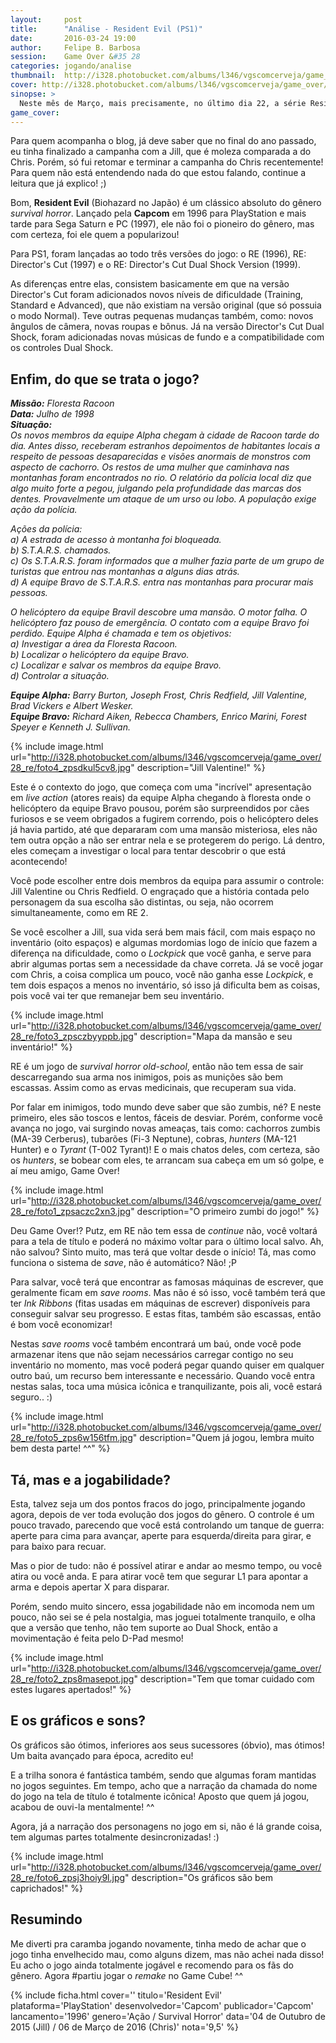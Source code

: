 ```yaml
---
layout:     post
title:      "Análise - Resident Evil (PS1)"
date:       2016-03-24 19:00
author:     Felipe B. Barbosa
session:    Game Over &#35 28
categories: jogando/analise
thumbnail:  http://i328.photobucket.com/albums/l346/vgscomcerveja/game_over/28_re/post_thumbnail_zpsrx8hykgp.jpg
cover: http://i328.photobucket.com/albums/l346/vgscomcerveja/game_over/28_re/post_header_zps2iwvhlnk.jpg
sinopse: >
  Neste mês de Março, mais precisamente, no último dia 22, a série Resident Evil completou 20 anos! E nada melhor para comemorar do rejogar o primeiro game da série no bom e velho PS1, né?
game_cover:
---
```

Para quem acompanha o blog, já deve saber que no final do ano passado, eu tinha finalizado a campanha com a Jill, que é moleza comparada a do Chris. Porém, só fui retomar e terminar a campanha do Chris recentemente! Para quem não está entendendo nada do que estou falando, continue a leitura que já explico! ;)

Bom, **Resident Evil** (Biohazard no Japão) é um clássico absoluto do gênero *survival horror*. Lançado pela **Capcom** em 1996 para PlayStation e mais tarde para Sega Saturn e PC (1997), ele não foi o pioneiro do gênero, mas com certeza, foi ele quem a popularizou!

Para PS1, foram lançadas ao todo três versões do jogo: o RE (1996), RE: Director's Cut (1997) e o RE: Director's Cut Dual Shock Version (1999).

As diferenças entre elas, consistem basicamente em que na versão Director's Cut foram adicionados novos níveis de dificuldade (Training, Standard e Advanced), que não existiam na versão original (que só possuia o modo Normal). Teve outras pequenas mudanças também, como: novos ângulos de câmera, novas roupas e bônus. Já na versão Director's Cut Dual Shock, foram adicionadas novas músicas de fundo e a compatibilidade com os controles Dual Shock.

## Enfim, do que se trata o jogo?

*__Missão:__ Floresta Racoon  
__Data:__ Julho de 1998  
__Situação:__  
Os novos membros da equipe Alpha chegam à cidade de Racoon tarde do dia. Antes disso, receberam estranhos depoimentos de habitantes locais a respeito de pessoas desaparecidas e visões anormais de monstros com aspecto de cachorro. Os restos de uma mulher que caminhava nas montanhas foram encontrados no rio. O relatório da polícia local diz que algo muito forte a pegou, julgando pela profundidade das marcas dos dentes. Provavelmente um ataque de um urso ou lobo. A população exige ação da polícia.*

*Ações da polícia:  
a) A estrada de acesso à montanha foi bloqueada.  
b) S.T.A.R.S. chamados.  
c) Os S.T.A.R.S. foram informados que a mulher fazia parte de um grupo de turistas que entrou nas montanhas a alguns dias atrás.  
d) A equipe Bravo de S.T.A.R.S. entra nas montanhas para procurar mais pessoas.*

*O helicóptero da equipe Bravil descobre uma mansão. O motor falha. O helicóptero faz pouso de emergência. O contato com a equipe Bravo foi perdido. Equipe Alpha é chamada e tem os objetivos:  
a) Investigar a área da Floresta Racoon.  
b) Localizar o helicóptero da equipe Bravo.  
c) Localizar e salvar os membros da equipe Bravo.  
d) Controlar a situação.*

*__Equipe Alpha:__ Barry Burton, Joseph Frost, Chris Redfield, Jill Valentine, Brad Vickers e Albert Wesker.  
__Equipe Bravo:__ Richard Aiken, Rebecca Chambers, Enrico Marini, Forest Speyer e Kenneth J. Sullivan.*

{% include image.html url="http://i328.photobucket.com/albums/l346/vgscomcerveja/game_over/28_re/foto4_zpsdkul5cv8.jpg" description="Jill Valentine!" %}

Este é o contexto do jogo, que começa com uma "incrível" apresentação em *live action* (atores reais) da equipe Alpha chegando à floresta onde o helicóptero da equipe Bravo pousou, porém são surpreendidos por cães furiosos e se veem obrigados a fugirem correndo, pois o helicóptero deles já havia partido, até que depararam com uma mansão misteriosa, eles não tem outra opção a não ser entrar nela e se protegerem do perigo. Lá dentro, eles começam a investigar o local para tentar descobrir o que está acontecendo!

Você pode escolher entre dois membros da equipa para assumir o controle: Jill Valentine ou Chris Redfield. O engraçado que a história contada pelo personagem da sua escolha são distintas, ou seja, não ocorrem simultaneamente, como em RE 2.

Se você escolher a Jill, sua vida será bem mais fácil, com mais espaço no inventário (oito espaços) e algumas mordomias logo de início que fazem a diferença na dificuldade, como o *Lockpick* que você ganha, e serve para abrir algumas portas sem a necessidade da chave correta. Já se você jogar com Chris, a coisa complica um pouco, você não ganha esse *Lockpick*, e tem dois espaços a menos no inventário, só isso já dificulta bem as coisas, pois você vai ter que remanejar bem seu inventário.

{% include image.html url="http://i328.photobucket.com/albums/l346/vgscomcerveja/game_over/28_re/foto3_zpsczbyyppb.jpg" description="Mapa da mansão e seu inventário!" %}

RE é um jogo de *survival horror old-school*, então não tem essa de sair descarregando sua arma nos inimigos, pois as munições são bem escassas. Assim como as ervas medicinais, que recuperam sua vida.

Por falar em inimigos, todo mundo deve saber que são zumbis, né? E neste primeiro, eles são toscos e lentos, fáceis de desviar. Porém, conforme você avança no jogo, vai surgindo novas ameaças, tais como: cachorros zumbis (MA-39 Cerberus), tubarões (Fi-3 Neptune), cobras, *hunters* (MA-121 Hunter) e o *Tyrant* (T-002 Tyrant)! E o mais chatos deles, com certeza, são os *hunters*, se bobear com eles, te arrancam sua cabeça em um só golpe, e aí meu amigo, Game Over!

{% include image.html url="http://i328.photobucket.com/albums/l346/vgscomcerveja/game_over/28_re/foto1_zpsaczc2xn3.jpg" description="O primeiro zumbi do jogo!" %}

Deu Game Over!? Putz, em RE não tem essa de *continue* não, você voltará para a tela de título e poderá no máximo voltar para o último local salvo. Ah, não salvou? Sinto muito, mas terá que voltar desde o início! Tá, mas como funciona o sistema de *save*, não é automático? Não! ;P

Para salvar, você terá que encontrar as famosas máquinas de escrever, que geralmente ficam em *save rooms*. Mas não é só isso, você também terá que ter *Ink Ribbons* (fitas usadas em máquinas de escrever) disponíveis para conseguir salvar seu progresso. E estas fitas, também são escassas, então é bom você economizar!

Nestas *save rooms* você também encontrará um baú, onde você pode armazenar itens que não sejam necessários carregar contigo no seu inventário no momento, mas você poderá pegar quando quiser em qualquer outro baú, um recurso bem interessante e necessário. Quando você entra nestas salas, toca uma música icônica e tranquilizante, pois ali, você estará seguro.. :)

{% include image.html url="http://i328.photobucket.com/albums/l346/vgscomcerveja/game_over/28_re/foto5_zps6w156tfm.jpg" description="Quem já jogou, lembra muito bem desta parte! ^^" %}

## Tá, mas e a jogabilidade?

Esta, talvez seja um dos pontos fracos do jogo, principalmente jogando agora, depois de ver toda evolução dos jogos do gênero. O controle é um pouco travado, parecendo que você está controlando um tanque de guerra: aperte para cima para avançar, aperte para esquerda/direita para girar, e para baixo para recuar.

Mas o pior de tudo: não é possível atirar e andar ao mesmo tempo, ou você atira ou você anda. E para atirar você tem que segurar L1 para apontar a arma e depois apertar X para disparar.

Porém, sendo muito sincero, essa jogabilidade não em incomoda nem um pouco, não sei se é pela nostalgia, mas joguei totalmente tranquilo, e olha que a versão que tenho, não tem suporte ao Dual Shock, então a movimentação é feita pelo D-Pad mesmo!

{% include image.html url="http://i328.photobucket.com/albums/l346/vgscomcerveja/game_over/28_re/foto2_zps8masepot.jpg" description="Tem que tomar cuidado com estes lugares apertados!" %}

## E os gráficos e sons?

Os gráficos são ótimos, inferiores aos seus sucessores (óbvio), mas ótimos! Um baita avançado para época, acredito eu!

E a trilha sonora é fantástica também, sendo que algumas foram mantidas no jogos seguintes. Em tempo, acho que a narração da chamada do nome do jogo na tela de título é totalmente icônica! Aposto que quem já jogou, acabou de ouvi-la mentalmente! ^^

Agora, já a narração dos personagens no jogo em si, não é lá grande coisa, tem algumas partes totalmente desincronizadas! :)

{% include image.html url="http://i328.photobucket.com/albums/l346/vgscomcerveja/game_over/28_re/foto6_zpsj3hoiy9l.jpg" description="Os gráficos são bem caprichados!" %}

## Resumindo

Me diverti pra caramba jogando novamente, tinha medo de achar que o jogo tinha envelhecido mau, como alguns dizem, mas não achei nada disso! Eu acho o jogo ainda totalmente jogável e recomendo para os fãs do gênero. Agora #partiu jogar o *remake* no Game Cube! ^^

{% include ficha.html
  cover=''
  titulo='Resident Evil'
  plataforma='PlayStation'
  desenvolvedor='Capcom'
  publicador='Capcom'
  lancamento='1996'
  genero='Ação / Survival Horror'
  data='04 de Outubro de 2015 (Jill) / 06 de Março de 2016 (Chris)'
  nota='9,5' %}
